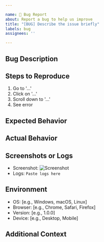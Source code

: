```yaml
---

name: 🐛 Bug Report
about: Report a bug to help us improve
title: "[BUG] Describe the issue briefly"
labels: bug
assignees: ''

---
```


## Bug Description

<!-- Provide a clear and concise description of the bug. -->

## Steps to Reproduce

<!-- Describe the steps to reproduce the issue. -->

1. Go to '...'
2. Click on '...'
3. Scroll down to '...'
4. See error

## Expected Behavior

<!-- Describe what you expected to happen. -->

## Actual Behavior

<!-- Describe what actually happens. -->

## Screenshots or Logs

<!-- If applicable, add screenshots or logs to help explain your problem. -->
- Screenshot: ![Screenshot](url)
- Logs: ```Paste logs here```

## Environment

<!-- Please complete the following information: -->

- OS: [e.g., Windows, macOS, Linux]
- Browser: [e.g., Chrome, Safari, Firefox]
- Version: [e.g., 1.0.0]
- Device: [e.g., Desktop, Mobile]

## Additional Context

<!-- Add any other context about the problem here. -->
